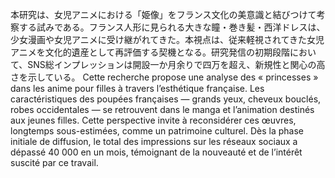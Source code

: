 本研究は、女児アニメにおける「姫像」をフランス文化の美意識と結びつけて考察する試みである。フランス人形に見られる大きな瞳・巻き髪・西洋ドレスは、少女漫画や女児アニメに受け継がれてきた。本視点は、従来軽視されてきた女児アニメを文化的遺産として再評価する契機となる。研究発信の初期段階において、SNS総インプレッションは開設一か月余りで四万を超え、新規性と関心の高さを示している。
Cette recherche propose une analyse des « princesses » dans les anime pour filles à travers l’esthétique française. Les caractéristiques des poupées françaises — grands yeux, cheveux bouclés, robes occidentales — se retrouvent dans le manga et l’animation destinés aux jeunes filles. Cette perspective invite à reconsidérer ces œuvres, longtemps sous-estimées, comme un patrimoine culturel. Dès la phase initiale de diffusion, le total des impressions sur les réseaux sociaux a dépassé 40 000 en un mois, témoignant de la nouveauté et de l’intérêt suscité par ce travail.
